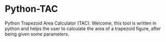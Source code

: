 # Python-TAC
Python Trapezoid Area Calculator (TAC). Welcome, this tool is written in python and helps the user to calculate the area of a trapezoid figure, after being given some parameters.
